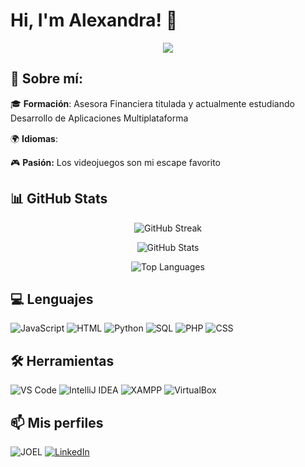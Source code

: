 # Hi, I'm Alexandra! 👋

  <p align=center>
    <img src="https://media.tenor.com/kzMUk2-LgL8AAAAj/welcome.gif">
  </p>

## 🎯 Sobre mí:
  
  🎓 **Formación**: Asesora Financiera titulada y actualmente estudiando Desarrollo de Aplicaciones Multiplataforma
  
  🌍 **Idiomas**: 
      <img src="https://twemoji.maxcdn.com/v/latest/svg/1f1f7-1f1f4.svg" height="16">
      <img src="https://twemoji.maxcdn.com/v/latest/svg/1f1ec-1f1e7.svg" height="16"> 
      <img src="https://twemoji.maxcdn.com/v/latest/svg/1f1ea-1f1f8.svg" height="16">

  🎮 **Pasión:** Los videojuegos son mi escape favorito

## 📊 GitHub Stats 

  <p align="center">
    <img src="https://github-readme-streak-stats.herokuapp.com?user=ALESA97&theme=synthwave&hide_border=true&ring=00D9FF&fire=A855F7" alt="GitHub Streak">
  </p>

  <p align="center">
    <img src="https://github-readme-stats.vercel.app/api?username=ALESA97&show_icons=true&theme=synthwave&hide_border=true&title_color=00d9ff&icon_color=a855f7&text_color=ffffff&bg_color=0d1117" alt="GitHub Stats">
  </p>

  <p align="center">
    <img src="https://github-readme-stats.vercel.app/api/top-langs/?username=ALESA97&layout=compact&theme=synthwave&hide_border=true&title_color=00d9ff&text_color=ffffff&bg_color=0d1117" alt="Top Languages">
  </p>

## 💻 Lenguajes

  ![JavaScript](https://img.shields.io/badge/-JavaScript-F7DF1E?style=for-the-badge&logo=javascript&logoColor=black)
  ![HTML](https://img.shields.io/badge/-HTML-E34F26?style=for-the-badge&logo=html5&logoColor=white)
  ![Python](https://img.shields.io/badge/-Python-3776AB?style=for-the-badge&logo=python&logoColor=black)
  ![SQL](https://img.shields.io/badge/-SQL-4479A1?style=for-the-badge&logo=mysql&logoColor=white)
  ![PHP](https://img.shields.io/badge/-PHP-777BB4?style=for-the-badge&logo=php&logoColor=black)
  ![CSS](https://img.shields.io/badge/-CSS-1572B6?style=for-the-badge&logo=css&logoColor=white)

## 🛠️ Herramientas

  ![VS Code](https://img.shields.io/badge/-Visual%20Studio%20Code-0078D4?style=for-the-badge&logo=visualstudiocode&logoColor=white)
  ![IntelliJ IDEA](https://img.shields.io/badge/-IntelliJ%20IDEA-000000?style=for-the-badge&logo=intellijidea&logoColor=white)
  ![XAMPP](https://img.shields.io/badge/-XAMPP-F37623?style=for-the-badge&logo=xampp&logoColor=white)
  ![VirtualBox](https://img.shields.io/badge/-VirtualBox-183A61?style=for-the-badge&logo=virtualbox&logoColor=white)


## 📫 Mis perfiles

![JOEL](https://img.shields.io/badge/-JOEL-F7DF1E?style=for-the-badge&logoColor=white)
[![LinkedIn](https://img.shields.io/badge/-LinkedIn-0A66C2?style=for-the-badge&logo=linkedin&logoColor=white)](https://linkedin.com/in/alexandra-teodora-sofronie-3bbb36161)
  

